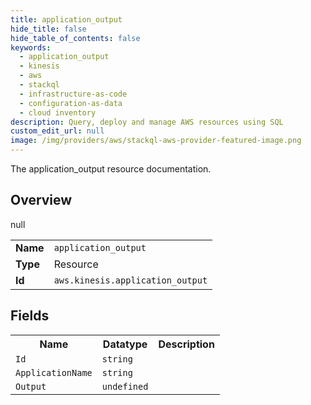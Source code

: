 ```yaml
---
title: application_output
hide_title: false
hide_table_of_contents: false
keywords:
  - application_output
  - kinesis
  - aws
  - stackql
  - infrastructure-as-code
  - configuration-as-data
  - cloud inventory
description: Query, deploy and manage AWS resources using SQL
custom_edit_url: null
image: /img/providers/aws/stackql-aws-provider-featured-image.png
---
```

The application_output resource documentation.

## Overview
<table><tbody>
<tr><td><b>Name</b></td><td><code>application_output</code></td></tr>
<tr><td><b>Type</b></td><td>Resource</td></tr>
null
<tr><td><b>Id</b></td><td><code>aws.kinesis.application_output</code></td></tr>
</tbody></table>

## Fields
<table><tbody>
<tr><th>Name</th><th>Datatype</th><th>Description</th></tr>
<tr><td><code>Id</code></td><td><code>string</code></td><td></td></tr><tr><td><code>ApplicationName</code></td><td><code>string</code></td><td></td></tr><tr><td><code>Output</code></td><td><code>undefined</code></td><td></td></tr>
</tbody></table>
